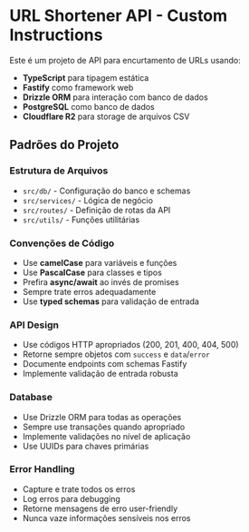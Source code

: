 <!-- Use this file to provide workspace-specific custom instructions to Copilot. For more details, visit https://code.visualstudio.com/docs/copilot/copilot-customization#_use-a-githubcopilotinstructionsmd-file -->

# URL Shortener API - Custom Instructions

Este é um projeto de API para encurtamento de URLs usando:
- **TypeScript** para tipagem estática
- **Fastify** como framework web
- **Drizzle ORM** para interação com banco de dados
- **PostgreSQL** como banco de dados
- **Cloudflare R2** para storage de arquivos CSV

## Padrões do Projeto

### Estrutura de Arquivos
- `src/db/` - Configuração do banco e schemas
- `src/services/` - Lógica de negócio
- `src/routes/` - Definição de rotas da API
- `src/utils/` - Funções utilitárias

### Convenções de Código
- Use **camelCase** para variáveis e funções
- Use **PascalCase** para classes e tipos
- Prefira **async/await** ao invés de promises
- Sempre trate erros adequadamente
- Use **typed schemas** para validação de entrada

### API Design
- Use códigos HTTP apropriados (200, 201, 400, 404, 500)
- Retorne sempre objetos com `success` e `data`/`error`
- Documente endpoints com schemas Fastify
- Implemente validação de entrada robusta

### Database
- Use Drizzle ORM para todas as operações
- Sempre use transações quando apropriado
- Implemente validações no nível de aplicação
- Use UUIDs para chaves primárias

### Error Handling
- Capture e trate todos os erros
- Log erros para debugging
- Retorne mensagens de erro user-friendly
- Nunca vaze informações sensíveis nos erros
